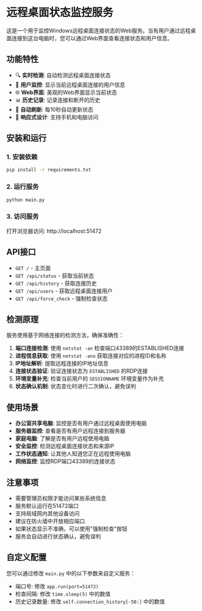 # 远程桌面状态监控服务

这是一个用于监控Windows远程桌面连接状态的Web服务。当有用户通过远程桌面连接到这台电脑时，您可以通过Web界面查看连接状态和用户信息。

## 功能特性

- 🔍 **实时检测**: 自动检测远程桌面连接状态
- 👥 **用户监控**: 显示当前远程桌面连接的用户信息
- 🌐 **Web界面**: 美观的Web界面显示当前状态
- 📊 **历史记录**: 记录连接和断开的历史
- 🔄 **自动刷新**: 每10秒自动更新状态
- 📱 **响应式设计**: 支持手机和电脑访问

## 安装和运行

### 1. 安装依赖

```bash
pip install -r requirements.txt
```

### 2. 运行服务

```bash
python main.py
```

### 3. 访问服务

打开浏览器访问: http://localhost:51472

## API接口

- `GET /` - 主页面
- `GET /api/status` - 获取当前状态
- `GET /api/history` - 获取连接历史
- `GET /api/users` - 获取远程桌面连接用户
- `GET /api/force_check` - 强制检查状态

## 检测原理

服务使用基于网络连接的检测方法，确保准确性：

1. **端口连接检测**: 使用 `netstat -an` 检查端口43389的ESTABLISHED连接
2. **进程信息获取**: 使用 `netstat -ano` 获取连接对应的进程ID和名称
3. **IP地址解析**: 提取远程连接的IP地址信息
4. **连接状态验证**: 验证连接状态为 `ESTABLISHED` 的RDP连接
5. **环境变量补充**: 检查当前用户的 `SESSIONNAME` 环境变量作为补充
6. **状态确认机制**: 状态变化时进行二次确认，避免误判

## 使用场景

- **办公室共享电脑**: 监控是否有用户通过远程桌面使用电脑
- **服务器监控**: 查看是否有用户远程连接到服务器
- **家庭电脑**: 了解是否有用户远程使用电脑
- **安全监控**: 检测远程桌面连接状态和来源IP
- **工作状态通知**: 让其他人知道您正在远程使用电脑
- **网络监控**: 监控RDP端口43389的连接状态

## 注意事项

- 需要管理员权限才能访问某些系统信息
- 服务默认运行在51472端口
- 支持局域网内其他设备访问
- 建议在防火墙中开放相应端口
- 如果状态显示不准确，可以使用"强制检查"按钮
- 服务会自动进行状态确认，避免误判

## 自定义配置

您可以通过修改 `main.py` 中的以下参数来自定义服务：

- 端口号: 修改 `app.run(port=51472)`
- 检查间隔: 修改 `time.sleep(5)` 中的数值
- 历史记录数量: 修改 `self.connection_history[-50:]` 中的数值
